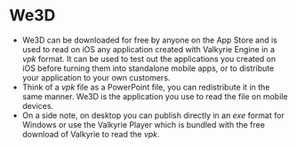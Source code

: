 # We3D

- We3D can be downloaded for free by anyone on the App Store and is used to read on iOS any application created with Valkyrie Engine in a *vpk* format. It can be used to test out the applications you created on iOS before turning them into standalone mobile apps, or to distribute your application to your own customers.
- Think of a *vpk* file as a PowerPoint file, you can redistribute it in the same manner. We3D is the application you use to read the file on mobile devices.
- On a side note, on desktop you can publish directly in an *exe* format for Windows or use the Valkyrie Player which is bundled with the free download of Valkyrie to read the *vpk*.
